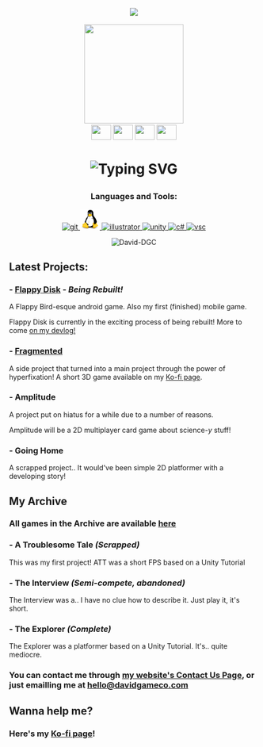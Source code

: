 <p align="center"> <a href="https://u8views.com/github/David-DGC"><img src="https://u8views.com/api/v1/github/profiles/77833819/views/day-week-month-total-count.svg"></a> </p>

<p align="center">
  <img src="https://davidgameco.com/wp-content/uploads/2022/06/LogoPride512outlined.png" width="200" height="200" />
  <br>
  <img src="https://flagicons.lipis.dev/flags/4x3/it.svg" width="40" height="30" />
  <img src="https://flagicons.lipis.dev/flags/4x3/gb.svg" width="40" height="30" />
  <img src="https://flagicons.lipis.dev/flags/4x3/fr.svg" width="40" height="30" />
  <img src="https://flagicons.lipis.dev/flags/4x3/pl.svg" width="40" height="30" />
  <h1 align="center"<a href="https://git.io/typing-svg"><img src="https://readme-typing-svg.demolab.com?font=Fira+Code&size=40&duration=2000&pause=500&color=ADBAC7&center=true&vCenter=true&width=870&height=40&lines=Hey!;I'm+David!;An+aspiring+game+dev;and+a+Comp-Sci+student" alt="Typing SVG" /></a>
</p>

<h3 align="center">Languages and Tools:</h3> <p align="center">
<a href="https://git-scm.com/" target="_blank"> <img src="https://www.vectorlogo.zone/logos/git-scm/git-scm-icon.svg" alt="git" width="40" height="40"/> </a>
<a href="https://www.linux.org/" target="_blank"> <img src="https://raw.githubusercontent.com/devicons/devicon/master/icons/linux/linux-original.svg" alt="linux" width="40" height="40"/> </a>
<a href="https://www.adobe.com/in/products/illustrator.html" target="_blank"> <img src="https://www.vectorlogo.zone/logos/adobe_illustrator/adobe_illustrator-icon.svg" alt="illustrator" width="40" height="40"/> </a>
<a href="https://unity.com/" target="_blank"> <img src="https://upload.vectorlogo.zone/logos/unity3d/images/562cc0fa-a6c4-45a3-8412-ef8bce616751.svg" alt="unity" width="40" height="40"/> </a> 
<a href="https://learn.microsoft.com/en-gb/dotnet/csharp/" target="_blank"> <img src="https://cdn.worldvectorlogo.com/logos/c--4.svg" alt="c#" width="40" height="40"/> </a>
<a href="https://code.visualstudio.com/" target="_blank"> <img src="https://upload.vectorlogo.zone/logos/visualstudio_code/images/a4381320-f83c-4a29-9db3-b241c1d096b1.svg" alt="vsc" width="40" height="40"/> </a> </p>


<!-- <p align="center"><img src="https://github-readme-stats.vercel.app/api/top-langs?username=David-DGC&show_icons=true&locale=en&layout=compact&theme=tokyonight" alt="David-DGC" /> -->

<!-- <p align="center"><img src="https://github-readme-stats.vercel.app/api?username=David-DGC&show_icons=true&locale=en&theme=ambient-gradient" alt="David-DGC" /></p> -->

<p align="center"><img src="https://github-readme-streak-stats.herokuapp.com?user=David-DGC&theme=tokyonight-duo" alt="David-DGC" /></p>

## Latest Projects:
### - [Flappy Disk](https://davidgameco.com#flappydisk) - **_Being Rebuilt!_**
 A Flappy Bird-esque android game.
 Also my first (finished) mobile game.
 
 Flappy Disk is currently in the exciting process of being
 rebuilt! More to come [on my devlog!](https://davidgameco.com/devlog)
### - [Fragmented](https://ko-fi.com/dgc)
 A side project that turned into a main project through the power of hyperfixation!
 A short 3D game available on my [Ko-fi page](https://ko-fi.com/dgc).
### - Amplitude
  A project put on hiatus for a while due to a number of reasons.

  Amplitude will be a 2D multiplayer card game about science-_y_ stuff!
### - Going Home
 A scrapped project..
 It would've been simple 2D platformer with a developing story!

## My Archive
### All games in the Archive are available [here](https://davidgameco.com/archives)
### - A Troublesome Tale *(Scrapped)*
This was my first project!
ATT was a short FPS based on a Unity Tutorial
### - The Interview *(Semi-compete, abandoned)*
The Interview was a.. I have no clue how to describe it.
Just play it, it's short.
### - The Explorer _(Complete)_
The Explorer was a platformer based on a Unity Tutorial.
It's.. quite mediocre.

### You can contact me through **[my website's Contact Us Page](https://davidgameco.com/contact-us)**, or just emailling me at [hello@davidgameco.com](mailto:hello@davidgameco.com)

## Wanna help me?
 ### Here's my [Ko-fi page](https://ko-fi.com/dgc)!

